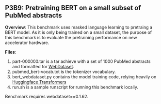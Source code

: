 ## P3B9: Pretraining BERT on a small subset of PubMed abstracts

**Overview**: This benchmark uses masked language learning to pretraing a BERT model. As it is only being trained on a small dataset, the purpose of this benchmark is to evaluate the pretraining performance on new accelerator hardware.

**Files**: 

1. part-000000.tar is a tar achieve with a set of 1000 PubMed abstracts and formatted for [WebDataset](https://github.com/webdataset/webdataset).
2. pubmed_bert-vocab.txt is the tokenizer vocabulary.
3. bert_webdataset.py contains the model training code, relying heavily on [Huggingface Transformers](https://github.com/huggingface/transformers)
4. run.sh is a sample runscript for running this benchmark locally.

Benchmark requires webdataset==0.1.62.
